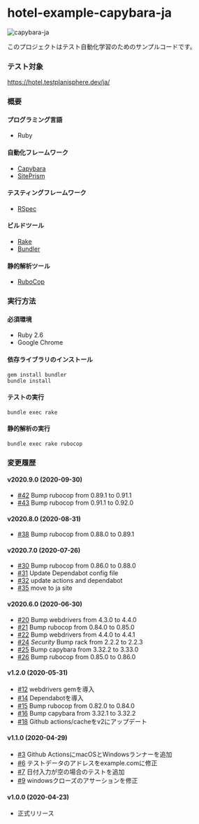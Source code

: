 # hotel-example-capybara-ja

![capybara-ja](https://github.com/testplanisphere/hotel-example-capybara-ja/workflows/capybara-ja/badge.svg)

このプロジェクトはテスト自動化学習のためのサンプルコードです。

### テスト対象

https://hotel.testplanisphere.dev/ja/

### 概要

#### プログラミング言語

* Ruby

#### 自動化フレームワーク

* [Capybara](https://teamcapybara.github.io/capybara/)
* [SitePrism](https://github.com/site-prism/site_prism)

#### テスティングフレームワーク

* [RSpec](https://rspec.info/)

#### ビルドツール

* [Rake](https://ruby.github.io/rake/)
* [Bundler](https://bundler.io/)

#### 静的解析ツール

* [RuboCop](https://docs.rubocop.org/)

### 実行方法

#### 必須環境

* Ruby 2.6
* Google Chrome

#### 依存ライブラリのインストール

```
gem install bundler
bundle install
```

#### テストの実行

```
bundle exec rake
```

#### 静的解析の実行

```
bundle exec rake rubocop
```

### 変更履歴

#### v2020.9.0 (2020-09-30)

* [#42](https://github.com/testplanisphere/hotel-example-capybara-ja/pull/42) Bump rubocop from 0.89.1 to 0.91.1
* [#43](https://github.com/testplanisphere/hotel-example-capybara-ja/pull/43) Bump rubocop from 0.91.1 to 0.92.0

#### v2020.8.0 (2020-08-31)

* [#38](https://github.com/testplanisphere/hotel-example-capybara-ja/pull/38) Bump rubocop from 0.88.0 to 0.89.1

#### v2020.7.0 (2020-07-26)

* [#30](https://github.com/testplanisphere/hotel-example-capybara-ja/pull/30) Bump rubocop from 0.86.0 to 0.88.0
* [#31](https://github.com/testplanisphere/hotel-example-capybara-ja/pull/31) Update Dependabot config file
* [#32](https://github.com/testplanisphere/hotel-example-capybara-ja/pull/32) update actions and dependabot
* [#35](https://github.com/testplanisphere/hotel-example-capybara-ja/pull/35) move to ja site

#### v2020.6.0 (2020-06-30)

* [#20](https://github.com/testplanisphere/hotel-example-capybara-ja/pull/20) Bump webdrivers from 4.3.0 to 4.4.0
* [#21](https://github.com/testplanisphere/hotel-example-capybara-ja/pull/21) Bump rubocop from 0.84.0 to 0.85.0
* [#22](https://github.com/testplanisphere/hotel-example-capybara-ja/pull/22) Bump webdrivers from 4.4.0 to 4.4.1
* [#24](https://github.com/testplanisphere/hotel-example-capybara-ja/pull/24) *Security* Bump rack from 2.2.2 to 2.2.3
* [#25](https://github.com/testplanisphere/hotel-example-capybara-ja/pull/25) Bump capybara from 3.32.2 to 3.33.0
* [#26](https://github.com/testplanisphere/hotel-example-capybara-ja/pull/26) Bump rubocop from 0.85.0 to 0.86.0

#### v1.2.0 (2020-05-31)

* [#12](https://github.com/testplanisphere/hotel-example-capybara-ja/pull/12) webdrivers gemを導入
* [#14](https://github.com/testplanisphere/hotel-example-capybara-ja/pull/14) Dependabotを導入
* [#15](https://github.com/testplanisphere/hotel-example-capybara-ja/pull/15) Bump rubocop from 0.82.0 to 0.84.0
* [#16](https://github.com/testplanisphere/hotel-example-capybara-ja/pull/16) Bump capybara from 3.32.1 to 3.32.2
* [#18](https://github.com/testplanisphere/hotel-example-capybara-ja/pull/18) Github actions/cacheをv2にアップデート

#### v1.1.0 (2020-04-29)

* [#3](https://github.com/testplanisphere/hotel-example-capybara-ja/pull/3) Github ActionsにmacOSとWindowsランナーを追加
* [#6](https://github.com/testplanisphere/hotel-example-capybara-ja/pull/6) テストデータのアドレスをexample.comに修正
* [#7](https://github.com/testplanisphere/hotel-example-capybara-ja/pull/7) 日付入力が空の場合のテストを追加
* [#9](https://github.com/testplanisphere/hotel-example-capybara-ja/pull/9) windowsクローズのアサーションを修正

#### v1.0.0 (2020-04-23)

* 正式リリース

